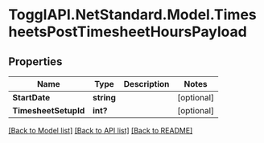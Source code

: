 # TogglAPI.NetStandard.Model.TimesheetsPostTimesheetHoursPayload
## Properties

Name | Type | Description | Notes
------------ | ------------- | ------------- | -------------
**StartDate** | **string** |  | [optional] 
**TimesheetSetupId** | **int?** |  | [optional] 

[[Back to Model list]](../README.md#documentation-for-models) [[Back to API list]](../README.md#documentation-for-api-endpoints) [[Back to README]](../README.md)


